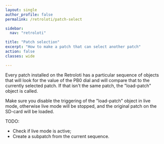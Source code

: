 ```yaml
---
layout: single
author_profile: false
permalink: /retroloti/patch-select

sidebar:
  nav: "retroloti"

title: "Patch selection"
excerpt: "How to make a patch that can select another patch"
action: false
classes: wide

---
```

Every patch installed on the Retroloti has a particular sequence of objects that will look for the value of the PB0 dial and will compare that to the currently selected patch. If that isn't the same patch, the "load-patch" object is called.

Make sure you disable the triggering of the "load-patch" object in live mode, otherwise live mode will be stopped, and the original patch on the SD-card will be loaded.

TODO:
- Check if live mode is active;
- Create a subpatch from the current sequence.
